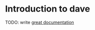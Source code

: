 # Introduction to dave

TODO: write [great documentation](http://jacobian.org/writing/great-documentation/what-to-write/)
